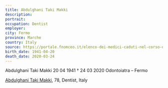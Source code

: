 ```yaml
---
title: Abdulghani Taki Makki
description: 
portrait: 
occupation: Dentist
employer: 
city: Fermo
province: Marche
country: Italy
source: https://portale.fnomceo.it/elenco-dei-medici-caduti-nel-corso-dellepidemia-di-covid-19/
birth_date: 1941-04-20
death_date: 2020-03-24
---
```


Abdulghani Taki Makki 20 04 1941 † 24 03 2020
Odontoiatra – Fermo

<a href="https://portale.fnomceo.it/elenco-dei-medici-caduti-nel-corso-dellepidemia-di-covid-19/">Abdulghani Taki Makki</a>, 78, Dentist, Italy
